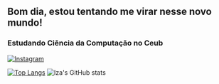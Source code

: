 ## Bom dia, estou tentando me virar nesse novo mundo!


### Estudando Ciência da Computação no Ceub 




[![Instagram](https://img.shields.io/badge/Instagram-E4405F?style=for-the-badge&logo=instagram&logoColor=white)](https://www.instagram.com/izabelle_alencar_/)


[![Top Langs](https://github-readme-stats.vercel.app/api/top-langs/?username=izabellealencar05&layout=donut-vertical&theme=transparent)](https://github.com/izabellealencar05/github-readme-stats) ![Iza's GitHub stats](https://github-readme-stats.vercel.app/api?username=izabellealencar05&show_icons=true&theme=transparent)  


